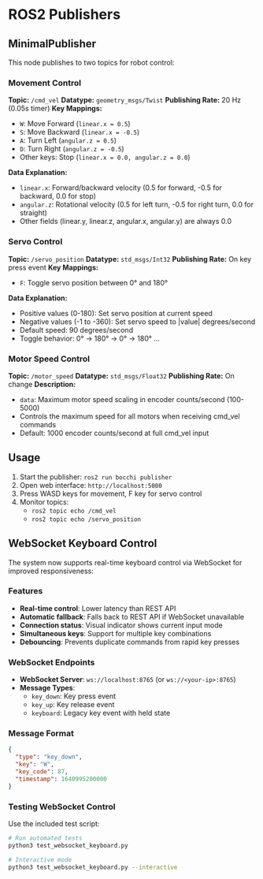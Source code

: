 # ROS2 Publishers

## MinimalPublisher

This node publishes to two topics for robot control:

### Movement Control

**Topic:** `/cmd_vel`
**Datatype:** `geometry_msgs/Twist`
**Publishing Rate:** 20 Hz (0.05s timer)
**Key Mappings:**
- `W`: Move Forward (`linear.x = 0.5`)
- `S`: Move Backward (`linear.x = -0.5`)
- `A`: Turn Left (`angular.z = 0.5`)
- `D`: Turn Right (`angular.z = -0.5`)
- Other keys: Stop (`linear.x = 0.0, angular.z = 0.0`)

**Data Explanation:**
- `linear.x`: Forward/backward velocity (0.5 for forward, -0.5 for backward, 0.0 for stop)
- `angular.z`: Rotational velocity (0.5 for left turn, -0.5 for right turn, 0.0 for straight)
- Other fields (linear.y, linear.z, angular.x, angular.y) are always 0.0

### Servo Control

**Topic:** `/servo_position`
**Datatype:** `std_msgs/Int32`
**Publishing Rate:** On key press event
**Key Mappings:**
- `F`: Toggle servo position between 0° and 180°

**Data Explanation:**
- Positive values (0-180): Set servo position at current speed
- Negative values (-1 to -360): Set servo speed to |value| degrees/second
- Default speed: 90 degrees/second
- Toggle behavior: 0° → 180° → 0° → 180° ...

### Motor Speed Control

**Topic:** `/motor_speed`
**Datatype:** `std_msgs/Float32`
**Publishing Rate:** On change
**Description:**
- `data`: Maximum motor speed scaling in encoder counts/second (100-5000)
- Controls the maximum speed for all motors when receiving cmd_vel commands
- Default: 1000 encoder counts/second at full cmd_vel input

## Usage

1. Start the publisher: `ros2 run bocchi publisher`
2. Open web interface: `http://localhost:5000`
3. Press WASD keys for movement, F key for servo control
4. Monitor topics:
   - `ros2 topic echo /cmd_vel`
   - `ros2 topic echo /servo_position`

## WebSocket Keyboard Control

The system now supports real-time keyboard control via WebSocket for improved responsiveness:

### Features
- **Real-time control**: Lower latency than REST API
- **Automatic fallback**: Falls back to REST API if WebSocket unavailable  
- **Connection status**: Visual indicator shows current input mode
- **Simultaneous keys**: Support for multiple key combinations
- **Debouncing**: Prevents duplicate commands from rapid key presses

### WebSocket Endpoints
- **WebSocket Server**: `ws://localhost:8765` (or `ws://<your-ip>:8765`)
- **Message Types**:
  - `key_down`: Key press event
  - `key_up`: Key release event
  - `keyboard`: Legacy key event with held state

### Message Format
```json
{
  "type": "key_down",
  "key": "W",
  "key_code": 87,
  "timestamp": 1640995200000
}
```

### Testing WebSocket Control
Use the included test script:
```bash
# Run automated tests
python3 test_websocket_keyboard.py

# Interactive mode
python3 test_websocket_keyboard.py --interactive
```